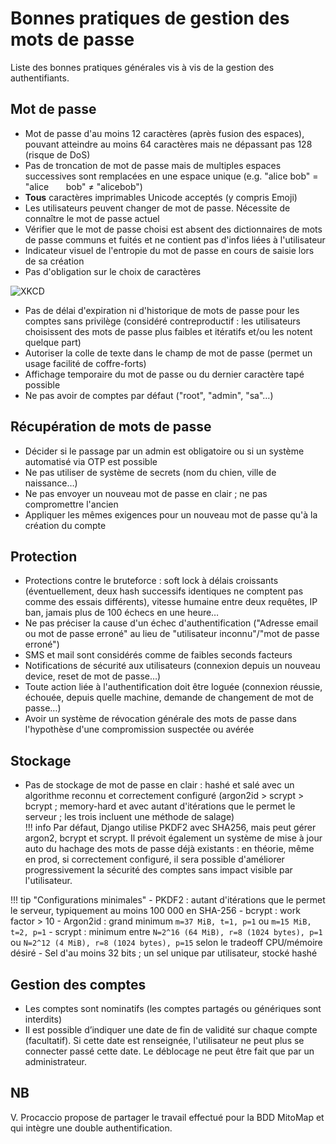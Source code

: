 # Bonnes pratiques de gestion des mots de passe

Liste des bonnes pratiques générales vis à vis de la gestion des authentifiants.

## Mot de passe

- Mot de passe d'au moins 12 caractères (après fusion des espaces), pouvant atteindre au moins 64 caractères mais ne dépassant pas 128 (risque de DoS)
- Pas de troncation de mot de passe mais de multiples espaces successives sont remplacées en une espace unique (e.g. "alice bob" = "alice       bob" ≠ "alicebob")
- **Tous** caractères imprimables Unicode acceptés (y compris Emoji)
- Les utilisateurs peuvent changer de mot de passe. Nécessite de connaître le mot de passe actuel
- Vérifier que le mot de passe choisi est absent des dictionnaires de mots de passe communs et fuités et ne contient pas d'infos liées à l'utilisateur
- Indicateur visuel de l'entropie du mot de passe en cours de saisie lors de sa création
- Pas d'obligation sur le choix de caractères

![XKCD](https://imgs.xkcd.com/comics/password_strength.png)

- Pas de délai d'expiration ni d'historique de mots de passe pour les comptes sans privilège (considéré contreproductif : les utilisateurs choisissent des mots de passe plus faibles et itératifs et/ou les notent quelque part)
- Autoriser la colle de texte dans le champ de mot de passe (permet un usage facilité de coffre-forts)
- Affichage temporaire du mot de passe ou du dernier caractère tapé possible
- Ne pas avoir de comptes par défaut ("root", "admin", "sa"…)

## Récupération de mots de passe

- Décider si le passage par un admin est obligatoire ou si un système automatisé via OTP est possible
- Ne pas utiliser de système de secrets (nom du chien, ville de naissance…)
- Ne pas envoyer un nouveau mot de passe en clair ; ne pas compromettre l'ancien
- Appliquer les mêmes exigences pour un nouveau mot de passe qu'à la création du compte

## Protection

- Protections contre le bruteforce : soft lock à délais croissants (éventuellement, deux hash successifs identiques ne comptent pas comme des essais différents), vitesse humaine entre deux requêtes, IP ban, jamais plus de 100 échecs en une heure…
- Ne pas préciser la cause d'un échec d'authentification ("Adresse email ou mot de passe erroné" au lieu de "utilisateur inconnu"/"mot de passe erroné")
- SMS et mail sont considérés comme de faibles seconds facteurs
- Notifications de sécurité aux utilisateurs (connexion depuis un nouveau device, reset de mot de passe…)
- Toute action liée à l'authentification doit être loguée (connexion réussie, échouée, depuis quelle machine, demande de changement de mot de passe…)
- Avoir un système de révocation générale des mots de passe dans l'hypothèse d'une compromission suspectée ou avérée

## Stockage

- Pas de stockage de mot de passe en clair : hashé et salé avec un algorithme reconnu et correctement configuré (argon2id > scrypt > bcrypt ; memory-hard et avec autant d'itérations que le permet le serveur ; les trois incluent une méthode de salage)\
!!! info
    Par défaut, Django utilise PKDF2 avec SHA256, mais peut gérer argon2, bcrypt et scrypt. Il prévoit également un système de mise à jour auto du hachage des mots de passe déjà existants : en théorie, même en prod, si correctement configuré, il sera possible d'améliorer progressivement la sécurité des comptes sans impact visible par l'utilisateur.
<!-- mdlint disable -->
!!! tip "Configurations minimales"
    - PKDF2 : autant d'itérations que le permet le serveur, typiquement au moins 100 000 en SHA-256
    - bcrypt : work factor > 10
    - Argon2id : grand minimum `m=37 MiB, t=1, p=1` ou `m=15 MiB, t=2, p=1`
    - scrypt : minimum entre `N=2^16 (64 MiB), r=8 (1024 bytes), p=1` ou `N=2^12 (4 MiB), r=8 (1024 bytes), p=15` selon le tradeoff CPU/mémoire désiré
    - Sel d'au moins 32 bits ; un sel unique par utilisateur, stocké hashé
<!-- mdlint enable -->
## Gestion des comptes

- Les comptes sont nominatifs (les comptes partagés ou génériques sont interdits)
- Il est possible d’indiquer une date de fin de validité sur chaque compte (facultatif). Si cette date est renseignée, l'utilisateur ne peut plus se connecter passé cette date. Le déblocage ne peut être fait que par un administrateur.

## NB

V. Procaccio propose de partager le travail effectué pour la BDD MitoMap et qui intègre une double authentification.
